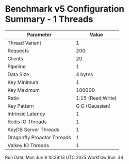 # Benchmark v5 Configuration Summary - 1 Threads

| Parameter | Value |
|-----------|-------|
| Thread Variant | 1 |
| Requests | 200 |
| Clients | 20 |
| Pipeline | 1 |
| Data Size | 4 bytes |
| Key Minimum | 1 |
| Key Maximum | 100000 |
| Ratio | 1:15 (Read:Write) |
| Key Pattern | G:G (Gaussian) |
| Intrinsic Latency | 1 |
| Redis IO Threads | 1 |
| KeyDB Server Threads | 1 |
| Dragonfly Proactor Threads | 1 |
| Valkey IO Threads | 1 |

Run Date: Mon Jun  9 10:29:13 UTC 2025
Workflow Run: 34
